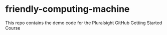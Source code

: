 # friendly-computing-machine
This repo contains the demo code for the Pluralsight GitHub Getting Started Course
